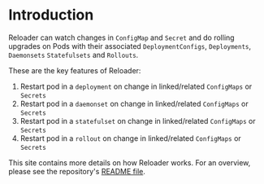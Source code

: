 # Introduction

Reloader can watch changes in `ConfigMap` and `Secret` and do rolling upgrades on Pods with their associated `DeploymentConfigs`, `Deployments`, `Daemonsets` `Statefulsets` and `Rollouts`.

These are the key features of Reloader:

1. Restart pod in a `deployment` on change in linked/related `ConfigMaps` or `Secrets`
1. Restart pod in a `daemonset` on change in linked/related `ConfigMaps` or `Secrets`
1. Restart pod in a `statefulset` on change in linked/related `ConfigMaps` or `Secrets`
1. Restart pod in a `rollout` on change in linked/related `ConfigMaps` or `Secrets`

This site contains more details on how Reloader works. For an overview, please see the repository's [README file](https://github.com/stakater/Reloader/blob/master/README.md).
